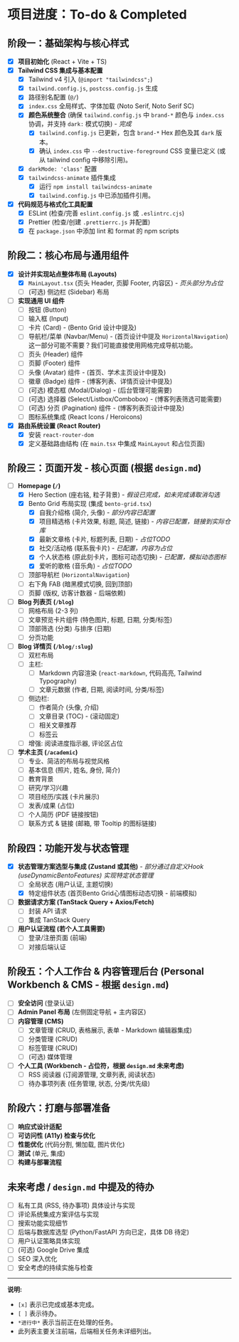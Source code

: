 # 项目进度：To-do & Completed

## 阶段一：基础架构与核心样式

-   [x] **项目初始化** (React + Vite + TS)
-   [x] **Tailwind CSS 集成与基本配置**
    -   [x] Tailwind v4 引入 (`@import "tailwindcss";`)
    -   [x] `tailwind.config.js`, `postcss.config.js` 生成
    -   [x] 路径别名配置 (`@/`)
    -   [x] `index.css` 全局样式、字体加载 (Noto Serif, Noto Serif SC)
    -   [x] **颜色系统整合** (确保 `tailwind.config.js` 中 `brand-*` 颜色与 `index.css` 协调，并支持 `dark:` 模式切换) - *完成*
        -   [x] `tailwind.config.js` 已更新，包含 `brand-*` Hex 颜色及其 `dark` 版本。
        -   [x] 确认 `index.css` 中 `--destructive-foreground` CSS 变量已定义 (或从 tailwind config 中移除引用)。
    -   [x] `darkMode: 'class'` 配置
    -   [x] `tailwindcss-animate` 插件集成
        -   [x] 运行 `npm install tailwindcss-animate`
        -   [x] `tailwind.config.js` 中已添加插件引用。
-   [x] **代码规范与格式化工具配置**
    -   [x] ESLint (检查/完善 `eslint.config.js` 或 `.eslintrc.cjs`)
    -   [x] Prettier (检查/创建 `.prettierrc.js` 并配置)
    -   [x] 在 `package.json` 中添加 lint 和 format 的 npm scripts

## 阶段二：核心布局与通用组件

-   [x] **设计并实现站点整体布局 (Layouts)**
    -   [x] `MainLayout.tsx` (页头 Header, 页脚 Footer, 内容区) - *页头部分为占位*
    -   [ ] (可选) 侧边栏 (Sidebar) 布局
-   [ ] **实现通用 UI 组件**
    -   [ ] 按钮 (Button)
    -   [ ] 输入框 (Input)
    -   [ ] 卡片 (Card) - (Bento Grid 设计中提及)
    -   [ ] 导航栏/菜单 (Navbar/Menu) - (首页设计中提及 `HorizontalNavigation`)这一部分可能不需要？我们可能直接使用网格完成导航功能。
    -   [ ] 页头 (Header) 组件
    -   [ ] 页脚 (Footer) 组件
    -   [ ] 头像 (Avatar) 组件 - (首页、学术主页设计中提及)
    -   [ ] 徽章 (Badge) 组件 - (博客列表、详情页设计中提及)
    -   [ ] (可选) 模态框 (Modal/Dialog) - (后台管理可能需要)
    -   [ ] (可选) 选择器 (Select/Listbox/Combobox) - (博客列表筛选可能需要)
    -   [ ] (可选) 分页 (Pagination) 组件 - (博客列表页设计中提及)
    -   [ ] 图标系统集成 (React Icons / Heroicons)
-   [x] **路由系统设置 (React Router)**
    -   [x] 安装 `react-router-dom`
    -   [x] 定义基础路由结构 (在 `main.tsx` 中集成 `MainLayout` 和占位页面)

## 阶段三：页面开发 - 核心页面 (根据 `design.md`)

-   [ ] **Homepage (`/`)**
    -   [x] Hero Section (座右铭, 粒子背景) - *假设已完成，如未完成请取消勾选*
    -   [x] Bento Grid 布局实现 (集成 `bento-grid.tsx`)
        -   [x] 自我介绍格 (简介, 头像) - *部分内容已配置*
        -   [x] 项目精选格 (卡片效果, 标题, 简述, 链接) - *内容已配置，链接到实际仓库*
        -   [x] 最新文章格 (卡片, 标题列表, 日期) - *占位TODO*
        -   [x] 社交/活动格 (联系我卡片) - *已配置，内容为占位*
        -   [x] 个人状态格 (原此刻卡片，图标可动态切换) - *已配置，模拟动态图标*
        -   [x] 爱听的歌格 (音乐角) - *占位TODO*
    -   [ ] 顶部导航栏 (`HorizontalNavigation`)
    -   [ ] 右下角 FAB (暗黑模式切换, 回到顶部)
    -   [ ] 页脚 (版权, 访客计数器 - 后端依赖)
-   [ ] **Blog 列表页 (`/blog`)**
    -   [ ] 网格布局 (2-3 列)
    -   [ ] 文章预览卡片组件 (特色图片, 标题, 日期, 分类/标签)
    -   [ ] 顶部筛选 (分类) 与排序 (日期)
    -   [ ] 分页功能
-   [ ] **Blog 详情页 (`/blog/:slug`)**
    -   [ ] 双栏布局
    -   [ ] 主栏:
        -   [ ] Markdown 内容渲染 (`react-markdown`, 代码高亮, Tailwind Typography)
        -   [ ] 文章元数据 (作者, 日期, 阅读时间, 分类/标签)
    -   [ ] 侧边栏:
        -   [ ] 作者简介 (头像, 介绍)
        -   [ ] 文章目录 (TOC) - (滚动固定)
        -   [ ] 相关文章推荐
        -   [ ] 标签云
    -   [ ] 增强: 阅读进度指示器, 评论区占位
-   [ ] **学术主页 (`/academic`)**
    -   [ ] 专业、简洁的布局与视觉风格
    -   [ ] 基本信息 (照片, 姓名, 身份, 简介)
    -   [ ] 教育背景
    -   [ ] 研究/学习兴趣
    -   [ ] 项目经历/实践 (卡片展示)
    -   [ ] 发表/成果 (占位)
    -   [ ] 个人简历 (PDF 链接按钮)
    -   [ ] 联系方式 & 链接 (邮箱, 带 Tooltip 的图标链接)

## 阶段四：功能开发与状态管理

-   [x] **状态管理方案选型与集成 (Zustand 或其他)** - *部分通过自定义Hook (useDynamicBentoFeatures) 实现特定状态管理*
    -   [ ] 全局状态 (用户认证, 主题切换)
    -   [x] 特定组件状态 (首页Bento Grid心情图标动态切换 - 前端模拟)
-   [ ] **数据请求方案 (TanStack Query + Axios/Fetch)**
    -   [ ] 封装 API 请求
    -   [ ] 集成 TanStack Query
-   [ ] **用户认证流程 (若个人工具需要)**
    -   [ ] 登录/注册页面 (前端)
    -   [ ] 对接后端认证

## 阶段五：个人工作台 & 内容管理后台 (Personal Workbench & CMS - 根据 `design.md`)

-   [ ] **安全访问** (登录认证)
-   [ ] **Admin Panel 布局** (左侧固定导航 + 主内容区)
-   [ ] **内容管理 (CMS)**
    -   [ ] 文章管理 (CRUD, 表格展示, 表单 - Markdown 编辑器集成)
    -   [ ] 分类管理 (CRUD)
    -   [ ] 标签管理 (CRUD)
    -   [ ] (可选) 媒体管理
-   [ ] **个人工具 (Workbench - 占位符，根据 `design.md` 未来考虑)**
    -   [ ] RSS 阅读器 (订阅源管理, 文章列表, 阅读状态)
    -   [ ] 待办事项列表 (任务管理, 状态, 分类/优先级)

## 阶段六：打磨与部署准备

-   [ ] **响应式设计适配**
-   [ ] **可访问性 (A11y) 检查与优化**
-   [ ] **性能优化** (代码分割, 懒加载, 图片优化)
-   [ ] **测试** (单元, 集成)
-   [ ] **构建与部署流程**

## 未来考虑 / `design.md` 中提及的待办

-   [ ] 私有工具 (RSS, 待办事项) 具体设计与实现
-   [ ] 评论系统集成方案评估与实现
-   [ ] 搜索功能实现细节
-   [ ] 后端与数据库选型 (Python/FastAPI 方向已定，具体 DB 待定)
-   [ ] 用户认证策略具体实现
-   [ ] (可选) Google Drive 集成
-   [ ] SEO 深入优化
-   [ ] 安全考虑的持续实施与检查

---

**说明:**
-   `[x]` 表示已完成或基本完成。
-   `[ ]` 表示待办。
-   `*进行中*` 表示当前正在处理的任务。
-   此列表主要关注前端，后端相关任务未详细列出。 